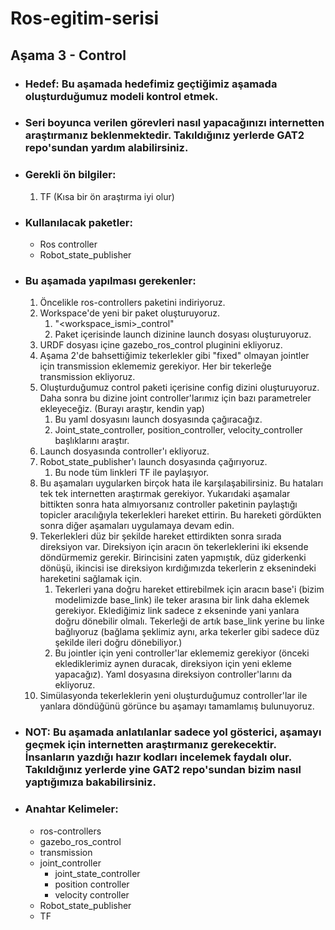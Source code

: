 # Ros-egitim-serisi
## Aşama 3 - Control

* ### Hedef: Bu aşamada hedefimiz geçtiğimiz aşamada oluşturduğumuz modeli kontrol etmek.

* ### Seri boyunca verilen görevleri nasıl yapacağınızı internetten araştırmanız beklenmektedir. Takıldığınız yerlerde GAT2 repo'sundan yardım alabilirsiniz.

* ### Gerekli ön bilgiler:
  1. TF (Kısa bir ön araştırma iyi olur)

* ### Kullanılacak paketler:
  * Ros controller
  * Robot_state_publisher

* ### Bu aşamada yapılması gerekenler: 
    1. Öncelikle ros-controllers paketini indiriyoruz.
    2. Workspace'de yeni bir paket oluşturuyoruz. 
       1. "<workspace_ismi>_control"
       2. Paket içerisinde launch dizinine launch dosyası oluşturuyoruz.
    3. URDF dosyası içine gazebo_ros_control pluginini ekliyoruz.
    4. Aşama 2'de bahsettiğimiz tekerlekler gibi "fixed" olmayan jointler için transmission eklememiz gerekiyor. Her bir tekerleğe transmission ekliyoruz.
    5. Oluşturduğumuz control paketi içerisine config dizini oluşturuyoruz. Daha sonra bu dizine joint controller'larımız için bazı parametreler ekleyeceğiz. (Burayı araştır, kendin yap)
       1. Bu yaml dosyasını launch dosyasında çağıracağız.
       2. Joint_state_controller, position_controller, velocity_controller başlıklarını araştır.
    6. Launch dosyasında controller'ı ekliyoruz.
    7. Robot_state_publisher'ı launch dosyasında çağırıyoruz.
       1. Bu node tüm linkleri TF ile paylaşıyor.
    8. Bu aşamaları uygularken birçok hata ile karşılaşabilirsiniz. Bu hataları tek tek internetten araştırmak gerekiyor. Yukarıdaki aşamalar bittikten sonra hata almıyorsanız controller paketinin paylaştığı topicler aracılığıyla tekerlekleri hareket ettirin. Bu hareketi gördükten sonra diğer aşamaları uygulamaya devam edin.
    9. Tekerlekleri düz bir şekilde hareket ettirdikten sonra sırada direksiyon var. Direksiyon için aracın ön tekerleklerini iki eksende döndürmemiz gerekir. Birincisini zaten yapmıştık, düz giderkenki dönüşü, ikincisi ise direksiyon kırdığımızda tekerlerin z eksenindeki hareketini sağlamak için.
       1.  Tekerleri yana doğru hareket ettirebilmek için aracın base'i (bizim modelimizde base_link) ile teker arasına bir link daha eklemek gerekiyor. Eklediğimiz link sadece z ekseninde yani yanlara doğru dönebilir olmalı. Tekerleği de artık base_link yerine bu linke bağlıyoruz (bağlama şeklimiz aynı, arka tekerler gibi sadece düz şekilde ileri doğru dönebiliyor.)
       2.  Bu jointler için yeni controller'lar eklememiz gerekiyor (önceki eklediklerimiz aynen duracak, direksiyon için yeni ekleme yapacağız). Yaml dosyasına direksiyon controller'larını da ekliyoruz. 
   1.  Simülasyonda tekerleklerin yeni oluşturduğumuz controller'lar ile yanlara döndüğünü görünce bu aşamayı tamamlamış bulunuyoruz.

* ### NOT: Bu aşamada anlatılanlar sadece yol gösterici, aşamayı geçmek için internetten araştırmanız gerekecektir. İnsanların yazdığı hazır kodları incelemek faydalı olur. Takıldığınız yerlerde yine GAT2 repo'sundan bizim nasıl yaptığımıza bakabilirsiniz. 

* ### Anahtar Kelimeler:
  * ros-controllers
  * gazebo_ros_control
  * transmission
  * joint_controller
    * joint_state_controller
    * position controller
    * velocity controller
  * Robot_state_publisher
  * TF
